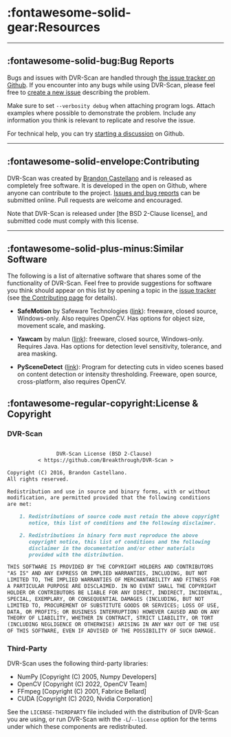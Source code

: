 
# :fontawesome-solid-gear:Resources

------------------------------------------------

## :fontawesome-solid-bug:Bug Reports

Bugs and issues with DVR-Scan are handled through [the issue tracker on Github](https://github.com/Breakthrough/DVR-Scan/issues?q=). If you encounter into any bugs while using DVR-Scan, please feel free to [create a new issue](https://github.com/Breakthrough/DVR-Scan/issues/new) describing the problem.

Make sure to set `--verbosity debug` when attaching program logs. Attach examples where possible to demonstrate the problem. Include any information you think is relevant to replicate and resolve the issue.

For technical help, you can try [starting a discussion](https://github.com/Breakthrough/DVR-Scan/discussions) on Github.

------------------------------------------------

## :fontawesome-solid-envelope:Contributing

DVR-Scan was created by [Brandon Castellano](https://www.bcastell.com/) and is released as completely free software. It is developed in the open on Github, where anyone can contribute to the project. [Issues and bug reports](https://github.com/Breakthrough/DVR-Scan/issues?q=) can be submitted online.  Pull requests are welcome and encouraged.

Note that DVR-Scan is released under [the BSD 2-Clause license], and submitted code must comply with this license.

------------------------------------------------

## :fontawesome-solid-plus-minus:Similar Software

The following is a list of alternative software that shares some of the functionality of DVR-Scan.  Feel free to provide suggestions for software you think should appear on this list by opening a topic in the [issue tracker](https://github.com/Breakthrough/DVR-Scan/issues) (see <a href="../../contributing/">the Contributing page</a> for details).

 - **SafeMotion** by Safeware Technologies ([link](http://www.safeware.ca/support.php)): freeware, closed source, Windows-only. Also requires OpenCV. Has options for object size, movement scale, and masking.

 - **Yawcam** by malun ([link](http://www.yawcam.com/)): freeware, closed source, Windows-only.  Requires Java.  Has options for detection level sensitivity, tolerance, and area masking.

 - **PySceneDetect** ([link](https://github.com/Breakthrough/PySceneDetect)): Program for detecting cuts in video scenes based on content detection or intensity thresholding.  Freeware, open source, cross-platform, also requires OpenCV.

## :fontawesome-regular-copyright:License & Copyright

### DVR-Scan

```md

                DVR-Scan License (BSD 2-Clause)
          < https://github.com/Breakthrough/DVR-Scan >

Copyright (C) 2016, Brandon Castellano.
All rights reserved.

Redistribution and use in source and binary forms, with or without
modification, are permitted provided that the following conditions
are met:

    1. Redistributions of source code must retain the above copyright
       notice, this list of conditions and the following disclaimer.

    2. Redistributions in binary form must reproduce the above
       copyright notice, this list of conditions and the following
       disclaimer in the documentation and/or other materials
       provided with the distribution.

THIS SOFTWARE IS PROVIDED BY THE COPYRIGHT HOLDERS AND CONTRIBUTORS
"AS IS" AND ANY EXPRESS OR IMPLIED WARRANTIES, INCLUDING, BUT NOT
LIMITED TO, THE IMPLIED WARRANTIES OF MERCHANTABILITY AND FITNESS FOR
A PARTICULAR PURPOSE ARE DISCLAIMED. IN NO EVENT SHALL THE COPYRIGHT
HOLDER OR CONTRIBUTORS BE LIABLE FOR ANY DIRECT, INDIRECT, INCIDENTAL,
SPECIAL, EXEMPLARY, OR CONSEQUENTIAL DAMAGES (INCLUDING, BUT NOT
LIMITED TO, PROCUREMENT OF SUBSTITUTE GOODS OR SERVICES; LOSS OF USE,
DATA, OR PROFITS; OR BUSINESS INTERRUPTION) HOWEVER CAUSED AND ON ANY
THEORY OF LIABILITY, WHETHER IN CONTRACT, STRICT LIABILITY, OR TORT
(INCLUDING NEGLIGENCE OR OTHERWISE) ARISING IN ANY WAY OUT OF THE USE
OF THIS SOFTWARE, EVEN IF ADVISED OF THE POSSIBILITY OF SUCH DAMAGE.
```

### Third-Party

DVR-Scan uses the following third-party libraries:

 * NumPy [Copyright (C) 2005, Numpy Developers]
 * OpenCV [Copyright (C) 2022, OpenCV Team]
 * FFmpeg [Copyright (C) 2001, Fabrice Bellard]
 * CUDA [Copyright (C) 2020, Nvidia Corporation]

See the `LICENSE-THIRDPARTY` file included with the distribution of DVR-Scan you are using, or run DVR-Scan with the `-L`/`--license` option for the terms under which these components are redistributed.

